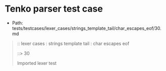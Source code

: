 # Tenko parser test case

- Path: tests/testcases/lexer_cases/strings_template_tail/char_escapes_eof/30.md

> :: lexer cases : strings template tail : char escapes eof
>
> ::> 30
>
> Imported lexer test
>
> <template tail> not really an escape but valid nonetheless

## FAIL

## Input

`````js
`${"-->"}\Rsuffix
`````

## Output

_Note: the whole output block is auto-generated. Manual changes will be overwritten!_

Below follow outputs in four parsing modes: sloppy mode, strict mode script goal, module goal, web compat mode (always sloppy).

Note that the output parts are auto-generated by the test runner to reflect actual result.

### Sloppy mode

Parsed with script goal and as if the code did not start with strict mode header.

`````
throws: Lexer error!
    Unclosed template literal

`${"-->"}\Rsuffix
        ^------- error
`````

### Strict mode

Parsed with script goal but as if it was starting with `"use strict"` at the top.

_Output same as sloppy mode._

### Module goal

Parsed with the module goal.

_Output same as sloppy mode._

### Web compat mode

Parsed in sloppy script mode but with the web compat flag enabled.

_Output same as sloppy mode._
